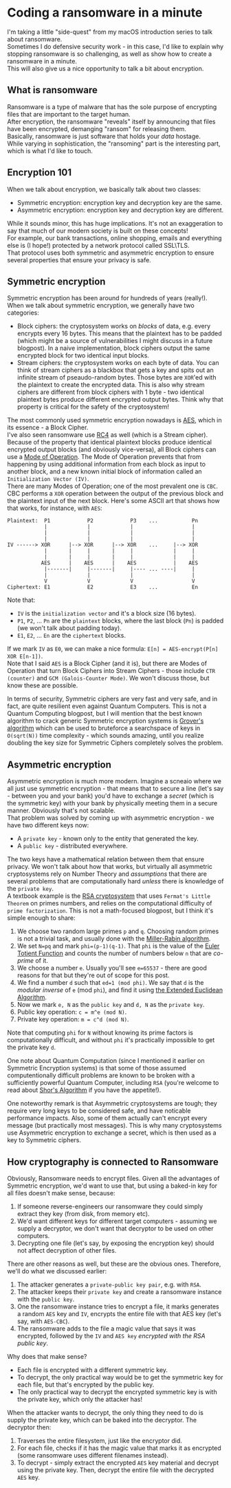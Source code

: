 # Coding a ransomware in a minute
I'm taking a little "side-quest" from my macOS introduction series to talk about ransomware.  
Sometimes I do defensive security work - in this case, I'd like to explain why stopping ransomware is so challenging, as well as show how to create a ransomware in a minute.  
This will also give us a nice opportunity to talk a bit about encryption.

## What is ransomware
Ransomware is a type of malware that has the sole purpose of encrypting files that are important to the target human.  
After encryption, the ransomware "reveals" itself by announcing that files have been encrypted, demanging "ransom" for releasing them.  
Basically, ransomware is just software that holds your *data* hostage.  
While varying in sophistication, the "ransoming" part is the interesting part, which is what I'd like to touch.

## Encryption 101
When we talk about encryption, we basically talk about two classes:
- Symmetric encryption: encryption key and decryption key are the same.
- Asymmetric encryption: encryption key and decryption key are different.

While it sounds minor, this has huge implications. It's not an exaggeration to say that much of our modern society is built on these concepts!  
For example, our bank transactions, online shopping, emails and everything else is (I hope!) protected by a network protocol called SSL\TLS.  
That protocol uses both symmetric and asymmetric encryption to ensure several properties that ensure your privacy is safe.

## Symmetric encryption
Symmetric encryption has been around for hundreds of years (really!). When we talk about symmetric encryption, we generally have two categories:
- Block ciphers: the cryptosystem works on *blocks* of data, e.g. every encrypts every 16 bytes. This means that the plaintext has to be padded (which might be a source of vulnerabilities I might discuss in a future blogpost). In a naive implementation, block ciphers output the same encrypted block for two identical input blocks.
- Stream ciphers: the cryptosystem works on each byte of data. You can think of stream ciphers as a blackbox that gets a key and spits out an infinite stream of pseaudo-random bytes. Those bytes are `XOR`'ed with the plaintext to create the encrypted data. This is also why stream ciphers are different from block ciphers with 1 byte - two identical plaintext bytes produce different encrypted output bytes. Think why that property is critical for the safety of the cryptosystem!

The most commonly used symmetric encryption nowadays is [AES](https://en.wikipedia.org/wiki/Advanced_Encryption_Standard), which in its essence - a Block Cipher.  
I've also seen ransomware use [RC4](https://en.wikipedia.org/wiki/RC4) as well (which is a Stream cipher).  
Because of the property that identical plaintext blocks produce identical encrypted output blocks (and obviously vice-versa), all Block ciphers can use a [Mode of Operation](https://en.wikipedia.org/wiki/Block_cipher_mode_of_operation). The Mode of Operation prevents that from happening by using additional information from each block as input to another block, and a new known initial block of information called an `Initialization Vector (IV)`.  
There are many Modes of Operation; one of the most prevalent one is `CBC`. CBC performs a `XOR` operation between the output of the previous block and the plaintext input of the next block. Here's some ASCII art that shows how that works, for instance, with `AES`:

```
Plaintext:  P1            P2            P3    ...           Pn
            |             |             |                   |
            |             |             |                   |
            |             |             |                   |
IV ------> XOR      |--> XOR      |--> XOR    ...     |--> XOR
            |       |     |       |     |             |     |
            |       |     |       |     |             |     |
           AES      |    AES      |    AES            |    AES
            |-------|     |-------|     |---- ... ----|     |
            |             |             |                   |
            V             V             V                   V
Ciphertext: E1            E2            E3    ...           En
```

Note that:
- `IV` is the `initialization vector` and it's a block size (16 bytes).
- `P1`, `P2`, ... `Pn` are the `plaintext` blocks, where the last block (`Pn`) is padded (we won't talk about padding today).
- `E1`, `E2`, ... `En` are the `ciphertext` blocks.

If we mark `IV` as `E0`, we can make a nice formula: `E[n] = AES-encrypt(P[n] XOR E[n-1])`.  
Note that I said `AES` is a Block Cipher (and it is), but there are Modes of Operation that turn Block Ciphers into Stream Ciphers - those include `CTR (counter)` and `GCM (Galois-Counter Mode)`. We won't discuss those, but know these are possible.

In terms of security, Symmetric ciphers are very fast and very safe, and in fact, are quite resilient even against Quantum Computers. This is not a Quantum Computing blogpost, but I will mention that the best known algorithm to crack generic Symmetric encryption systems is [Grover's algorithm](https://en.wikipedia.org/wiki/Grover%27s_algorithm) which can be used to bruteforce a searchspace of keys in `O(sqrt(N))` time complexity - which sounds amazing, until you realize doubling the key size for Symmetric Ciphers completely solves the problem.

## Asymmetric encryption
Asymmetric encryption is much more modern. Imagine a scneaio where we all just use symmetric encryption - that means that to secure a line (let's say - between you and your bank) you'd have to exchange a *secret* (which is the symmetric key) with your bank by physically meeting them in a secure manner. Obviously that's not scalable.  
That problem was solved by coming up with asymmetric encryption - we have two different keys now:
- A `private key` - known only to the entity that generated the key.
- A `public key` - distributed everywhere.

The two keys have a mathematical relation between them that ensure privacy. We won't talk about how that works, but virtually all asymmetric cryptosystems rely on Number Theory and *assumptions* that there are several problems that are computationally hard *unless* there is knowledge of the `private key`.  
A textbook example is the [RSA cryptosystem](https://en.wikipedia.org/wiki/RSA_(cryptosystem)) that uses `Fermat's Little Theorem` on primes numbers, and relies on the computational difficulty of `prime factorization`.
This is not a math-focused blogpost, but I think it's simple enough to share:
1. We choose two random large primes `p` and `q`. Choosing random primes is not a trivial task, and usually done with the [Miller-Rabin algorithm](https://en.m.wikipedia.org/wiki/Miller%E2%80%93Rabin_primality_test).
2. We set `N=pq` and mark `phi=(p-1)(q-1)`. That `phi` is the value of the [Euler Totient Function](https://en.m.wikipedia.org/wiki/Euler%27s_totient_function) and counts the number of numbers below `n` that are *co-prime* of it.
3. We choose a number `e`. Usually you'll see `e=65537` - there are good reasons for that but they're out of scope for this post.
4. We find a number `d` such that `ed=1 (mod phi)`. We say that `d` is the *modular inverse* of `e` (mod `phi`), and find it using [the Extended Euclidean Algorithm](https://en.m.wikipedia.org/wiki/Extended_Euclidean_algorithm).
5. Now we mark `e, N` as the `public key` and `d, N` as the `private key`.
6. Public key operation: `c = m^e (mod N)`.
7. Private key operation: `m = c^d (mod N)`.

Note that computing `phi` for `N` without knowing its prime factors is computationally difficult, and without `phi` it's practically impossible to get the private key `d`.

One note about Quantum Computation (since I mentioned it earlier on Symmetric Encryption systems) is that some of those assumed computentionally difficult problems are known to be broken with a sufficiently powerful Quantum Computer, including `RSA` (you're welcome to read about [Shor's Algorithm](https://en.wikipedia.org/wiki/Shor%27s_algorithm) if you have the appetite!).

One noteworthy remark is that Asymmetric cryptosystems are tough; they require very long keys to be considered safe, and have noticable performance impacts. Also, some of them actually can't encrypt every message (but practically most messages). This is why many cryptosystems use Asymmetric encryption to exchange a secret, which is then used as a key to Symmetric ciphers.

## How cryptography is connected to Ransomware
Obviously, Ransomware needs to encrypt files. Given all the advantages of Symmetric encryption, we'd want to use that, but using a baked-in key for all files doesn't make sense, because:
1. If someone reverse-engineers our ransomware they could simply extract they key (from disk, from memory etc).
2. We'd want different keys for different target computers - assuming we supply a decryptor, we don't want that decryptor to be used on other computers.
3. Decrypting one file (let's say, by exposing the encryption key) should not affect decryption of other files.

There are other reasons as well, but these are the obvious ones. Therefore, we'll do what we discussed earlier:
1. The attacker generates a `private-public key pair`, e.g. with `RSA`.
2. The attacker keeps their `private key` and create a ransomware instance with the `public key`.
3. One the ransomware instance tries to encrypt a file, it marks generates a random `AES` key and `IV`, encrypts the entire file with that AES key (let's say, with `AES-CBC`).
4. The ransomware adds to the file a magic value that says it was encrypted, followed by the `IV` and `AES key` *encrypted with the RSA public key*.

Why does that make sense?
- Each file is encrypted with a different symmetric key.
- To decrypt, the only practical way would be to get the symmetric key for each file, but that's encrypted by the public key.
- The only practical way to decrypt the encrypted symmetric key is with the private key, which only the attacker has!

When the attacker wants to decrypt, the only thing they need to do is supply the private key, which can be baked into the decryptor. The decryptor then:
1. Traverses the entire filesystem, just like the encryptor did.
2. For each file, checks if it has the magic value that marks it as encrypted (some ransomware uses different filenames instead).
3. To decrypt - simply extract the encrypted `AES` key material and decrypt using the private key. Then, decrypt the entire file with the decrypted `AES` key.
